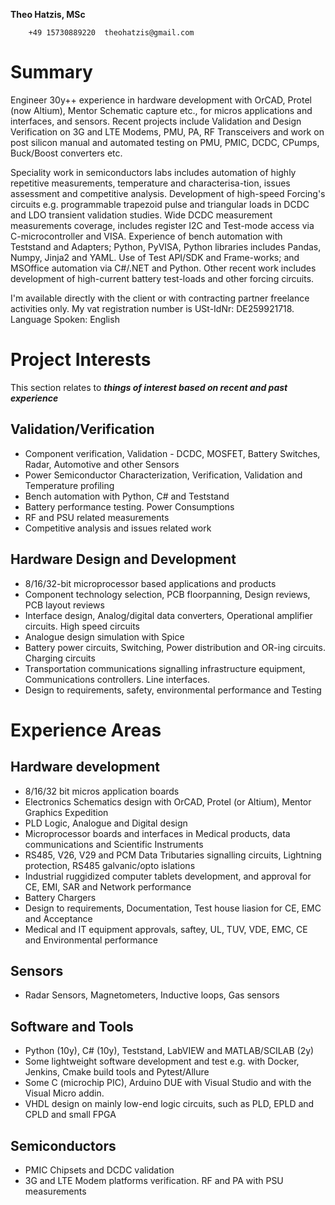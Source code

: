 **Theo Hatzis, MSc**

        +49 15730889220  theohatzis@gmail.com

# Summary

Engineer 30y++ experience in hardware development with OrCAD, Protel (now Altium), Mentor Schematic capture etc., for micros applications and interfaces, and sensors. Recent projects include Validation and Design Verification on 3G and LTE Modems, PMU, PA, RF Transceivers and work on post silicon manual and automated testing on PMU, PMIC, DCDC, CPumps, Buck/Boost converters etc.

Speciality work in semiconductors labs includes automation of highly repetitive measurements, temperature and characterisa-tion, issues assessment and competitive analysis. Development of high-speed Forcing's circuits e.g. programmable trapezoid pulse and triangular loads in DCDC and LDO transient validation studies. Wide DCDC measurement measurements coverage, includes register I2C and Test-mode access via C-microcontroller and VISA. Experience of bench automation with Teststand and Adapters; Python, PyVISA, Python libraries includes Pandas, Numpy, Jinja2 and YAML. Use of Test API/SDK and Frame-works; and MSOffice automation via C#/.NET and Python. Other recent work includes development of high-current battery test-loads and other forcing circuits.

I'm available directly with the client or with contracting partner  freelance activities only. My vat registration number is USt-IdNr: DE259921718. Language Spoken: English

# Project Interests

This section relates to ***things of interest based on recent and past experience***

## Validation/Verification
* Component verification, Validation - DCDC, MOSFET, Battery Switches, Radar, Automotive and other Sensors
* Power Semiconductor Characterization, Verification, Validation and Temperature profiling
* Bench automation with Python, C# and Teststand
* Battery performance testing. Power Consumptions
* RF and PSU related measurements
* Competitive analysis and issues related work

## Hardware Design and Development
* 8/16/32-bit microprocessor based applications and products
* Component technology selection, PCB floorpanning, Design reviews, PCB layout reviews
* Interface design, Analog/digital data converters, Operational amplifier circuits. High speed circuits
* Analogue design simulation with Spice
* Battery power circuits, Switching, Power distribution and OR-ing circuits. Charging circuits
* Transportation communications signalling infrastructure equipment, Communications controllers. Line interfaces.
* Design to requirements, safety, environmental performance and Testing

# Experience Areas

## Hardware development
* 8/16/32 bit micros application boards
* Electronics Schematics design with OrCAD, Protel (or Altium), Mentor Graphics Expedition
* PLD Logic, Analogue and Digital design
* Microprocessor boards and interfaces in Medical products, data communications and Scientific Instruments
* RS485, V26, V29 and PCM Data Tributaries signalling circuits, Lightning protection, RS485 galvanic/opto islations
* Industrial ruggidized computer tablets development, and approval for CE, EMI, SAR and Network performance
* Battery Chargers
* Design to requirements, Documentation, Test house liasion for CE, EMC and Acceptance
* Medical and IT equipment approvals, saftey, UL, TUV, VDE, EMC, CE and Environmental performance

## Sensors
*	Radar Sensors, Magnetometers, Inductive loops, Gas sensors

## Software and Tools
* Python (10y), C# (10y), Teststand, LabVIEW and MATLAB/SCILAB (2y)
* Some lightweight software development and test e.g. with Docker, Jenkins, Cmake build tools and Pytest/Allure
* Some C (microchip PIC), Arduino DUE with Visual Studio and with the Visual Micro addin.
* VHDL design on mainly low-end logic circuits, such as PLD, EPLD and CPLD and small FPGA

## Semiconductors
* PMIC Chipsets and DCDC validation
* 3G and LTE Modem platforms verification. RF and PA with PSU measurements

